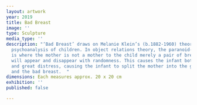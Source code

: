 ```yaml
---
layout: artwork
year: 2019
title: Bad Breast
image: ''
type: Sculpture
media_type: ''
description: "‘Bad Breast’ draws on Melanie Klein’s (b.1882-1960) theories on the
  psychoanalysis of children. In object relations theory, the paranoid-schizoid position
  is where the mother is not a mother to the child merely a pair of breasts, which
  will appear and disappear with randomness. This causes the infant both intense pleasure
  and great distress, causing the infant to split the mother into the good breast
  and the bad breast.  "
dimensions: Each measures approx. 20 x 20 cm
exhibition: ''
published: false

---
```

